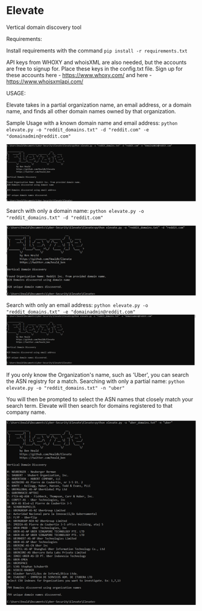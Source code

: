 # Elevate
Vertical domain discovery tool

Requirements:

Install requirements with the command `pip install -r requirements.txt`

API keys from WHOXY and whoisXML are also needed, but the accounts are free to signup for.
Place these keys in the config.txt file.
Sign up for these accounts here - https://www.whoxy.com/ and here - https://www.whoisxmlapi.com/

USAGE:

Elevate takes in a partial organization name, an email address, or a domain name, and finds all other domain names owned by that organization.

Sample Usage with a known domain name and email address: 
`python elevate.py -o "reddit_domains.txt" -d "reddit.com" -e "domainadmin@reddit.com"`

![domain email output](/images/domain_email_image.PNG)

Search with only a domain name: 
`python elevate.py -o "reddit_domains.txt" -d "reddit.com"`

![domain output](/images/domain_image.PNG)

Search with only an email address: 
`python elevate.py -o "reddit_domains.txt" -e "domainadmin@reddit.com"`
![domain output](/images/email_image.PNG)

If you only know the Organization's name, such as 'Uber', you can search the ASN registry for a match.
Searching with only a partial name:
`python elevate.py -o "reddit_domains.txt" -n "uber"`

You will then be prompted to select the ASN names that closely match your search term. Elevate will then search for domains registered to that company name.

![domain output](/images/partial_image.PNG)

